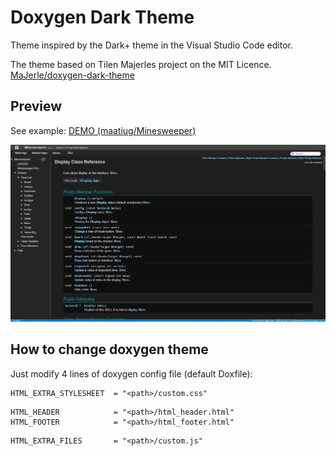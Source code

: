# Doxygen Dark Theme

Theme inspired by the Dark+ theme in the Visual Studio Code editor.

The theme based on Tilen Majerles project on the MIT Licence.
[MaJerle/doxygen-dark-theme](https://github.com/MaJerle/doxygen-dark-theme)

## Preview
See example: [DEMO (maatiug/Minesweeper)](https://maatiug.github.io/Minesweeper/)

![img](doc/example1.jpg)

## How to change doxygen theme

Just modify 4 lines of doxygen config file (default Doxfile):

```
HTML_EXTRA_STYLESHEET  = "<path>/custom.css"
```

```
HTML_HEADER            = "<path>/html_header.html"
HTML_FOOTER            = "<path>/html_footer.html"
```

```
HTML_EXTRA_FILES       = "<path>/custom.js"
```
